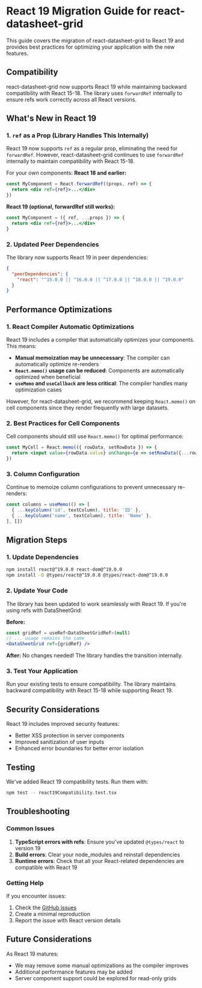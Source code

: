 # React 19 Migration Guide for react-datasheet-grid

This guide covers the migration of react-datasheet-grid to React 19 and provides best practices for optimizing your application with the new features.

## Compatibility

react-datasheet-grid now supports React 19 while maintaining backward compatibility with React 15-18. The library uses `forwardRef` internally to ensure refs work correctly across all React versions.

## What's New in React 19

### 1. `ref` as a Prop (Library Handles This Internally)
React 19 now supports `ref` as a regular prop, eliminating the need for `forwardRef`. However, react-datasheet-grid continues to use `forwardRef` internally to maintain compatibility with React 15-18.

For your own components:
**React 18 and earlier:**
```jsx
const MyComponent = React.forwardRef((props, ref) => {
  return <div ref={ref}>...</div>
})
```

**React 19 (optional, forwardRef still works):**
```jsx
const MyComponent = ({ ref, ...props }) => {
  return <div ref={ref}>...</div>
}
```

### 2. Updated Peer Dependencies
The library now supports React 19 in peer dependencies:
```json
{
  "peerDependencies": {
    "react": "^15.0.0 || ^16.0.0 || ^17.0.0 || ^18.0.0 || ^19.0.0"
  }
}
```

## Performance Optimizations

### 1. React Compiler Automatic Optimizations
React 19 includes a compiler that automatically optimizes your components. This means:

- **Manual memoization may be unnecessary**: The compiler can automatically optimize re-renders
- **`React.memo()` usage can be reduced**: Components are automatically optimized when beneficial
- **`useMemo` and `useCallback` are less critical**: The compiler handles many optimization cases

However, for react-datasheet-grid, we recommend keeping `React.memo()` on cell components since they render frequently with large datasets.

### 2. Best Practices for Cell Components

Cell components should still use `React.memo()` for optimal performance:

```jsx
const MyCell = React.memo(({ rowData, setRowData }) => {
  return <input value={rowData.value} onChange={e => setRowData({...rowData, value: e.target.value})} />
})
```

### 3. Column Configuration
Continue to memoize column configurations to prevent unnecessary re-renders:

```jsx
const columns = useMemo(() => [
  { ...keyColumn('id', textColumn), title: 'ID' },
  { ...keyColumn('name', textColumn), title: 'Name' },
], [])
```

## Migration Steps

### 1. Update Dependencies
```bash
npm install react@^19.0.0 react-dom@^19.0.0
npm install -D @types/react@^19.0.0 @types/react-dom@^19.0.0
```

### 2. Update Your Code
The library has been updated to work seamlessly with React 19. If you're using refs with DataSheetGrid:

**Before:**
```jsx
const gridRef = useRef<DataSheetGridRef>(null)
// ... usage remains the same
<DataSheetGrid ref={gridRef} />
```

**After:**
No changes needed! The library handles the transition internally.

### 3. Test Your Application
Run your existing tests to ensure compatibility. The library maintains backward compatibility with React 15-18 while supporting React 19.

## Security Considerations

React 19 includes improved security features:
- Better XSS protection in server components
- Improved sanitization of user inputs
- Enhanced error boundaries for better error isolation

## Testing

We've added React 19 compatibility tests. Run them with:
```bash
npm test -- react19Compatibility.test.tsx
```

## Troubleshooting

### Common Issues

1. **TypeScript errors with refs**: Ensure you've updated `@types/react` to version 19
2. **Build errors**: Clear your node_modules and reinstall dependencies
3. **Runtime errors**: Check that all your React-related dependencies are compatible with React 19

### Getting Help

If you encounter issues:
1. Check the [GitHub issues](https://github.com/nick-keller/react-datasheet-grid/issues)
2. Create a minimal reproduction
3. Report the issue with React version details

## Future Considerations

As React 19 matures:
- We may remove some manual optimizations as the compiler improves
- Additional performance features may be added
- Server component support could be explored for read-only grids 